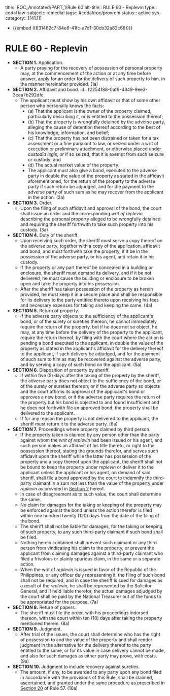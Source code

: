 title:: ROC_Annotated/PART_1/Rule 60
alt-title:: RULE 60 - Replevin
type:: codal
law-subject:: remedial
tags:: #codal/roc/provrem
status:: active
sys-category:: [[41.1]]

- {{embed ((631462c7-84e6-41fc-a7d1-30cb32a82c68))}}
# RULE 60 - Replevin
- **SECTION 1.** Application.
	- A party praying for the recovery of possession of personal property may, at the commencement of the action or at any time before answer, apply for an order for the delivery of such property to him, in the manner hereinafter provided. (1a)
- **SECTION 2.** Affidavit and bond.
  id:: f2254188-0af9-4349-9ee3-3cea7b292dfc
	- The applicant must show by his own affidavit or that of some other person who personally knows the facts:
		- (a) That the applicant is the owner of the property claimed, particularly describing it, or is entitled to the possession thereof;
		- (b) That the property is wrongfully detained by the adverse party, alleging the cause of detention thereof according to the best of his knowledge, information, and belief;
		- (c) That the property has not been distrained or taken for a tax assessment or a fine pursuant to law, or seized under a writ of execution or preliminary attachment, or otherwise placed under *custodia legis*, or if so seized, that it is exempt from such seizure or custody; and
		- (d) The actual market value of the property.
		- The applicant must also give a bond, executed to the adverse party in double the value of the property as stated in the affidavit aforementioned, for the return of the property to the adverse party if such return be adjudged, and for the payment to the adverse party of such sum as he may recover from the applicant in the action. (2a)
- **SECTION 3.** Order.
	- Upon the filing of such affidavit and approval of the bond, the court shall issue an order and the corresponding *writ of replevin* describing the personal property alleged to be wrongfully detained and requiring the sheriff forthwith to take such property into his custody. (3a)
- **SECTION 4.** Duty of the sheriff.
	- Upon receiving such order, the sheriff must serve a copy thereof on the adverse party, together with a copy of the application, affidavit and bond, and must forthwith take the property, if it be in the possession of the adverse party, or his agent, and retain it in his custody.
	- If the property or any part thereof be concealed in a building or enclosure, the sheriff must demand its delivery, and if it be not delivered, he must cause the building or enclosure to be broken open and take the property into his possession.
	- After the sheriff has taken possession of the property as herein provided, he must keep it in a secure place and shall be responsible for its delivery to the party entitled thereto upon receiving his fees and necessary expenses for taking and keeping the same. (4a)
- **SECTION 5.** Return of property.
	- If the adverse party objects to the sufficiency of the applicant's bond, or of the surety or sureties thereon, he cannot immediately require the return of the property, but if he does not so object, he may, at any time before the delivery of the property to the applicant, require the return thereof, by filing with the court where the action is pending a bond executed to the applicant, in double the value of the property as stated in the applicant's affidavit for the delivery thereof to the applicant, if such delivery be adjudged, and for the payment of such sum to him as may be recovered against the adverse party, and by serving a copy of such bond on the applicant. (5a)
- **SECTION 6.** Disposition of property by sheriff.
	- If within five (5) days after the taking of the property by the sheriff, the adverse party does not object to the sufficiency of the bond, or of the surety or sureties thereon; or if the adverse party so objects and the court affirms its approval of the applicant's bond or approves a new bond, or if the adverse party requires the return of the property but his bond is objected to and found insufficient and he does not forthwith file an approved bond, the property shall be delivered to the applicant.
	- If for any reason the property is not delivered to the applicant, the sheriff must return it to the adverse party. (6a)
- **SECTION 7.** Proceedings where property claimed by third person.
	- If the property taken is claimed by any person other than the party against whom the *writ of replevin* had been issued or his agent, and such person makes an affidavit of his title thereto, or right to the possession thereof, stating the grounds therefor, and serves such affidavit upon the sheriff while the latter has possession of the property and a copy thereof upon the applicant, the sheriff shall not be bound to keep the property under *replevin* or deliver it to the applicant unless the applicant or his agent, on demand of said sheriff, shall file a bond approved by the court to indemnify the third-party claimant in a sum not less than the value of the property under *replevin* as provided in [Section 2](((f2254188-0af9-4349-9ee3-3cea7b292dfc))) hereof.
	- In case of disagreement as to such value, the court shall determine the same.
	- No claim for damages for the taking or keeping of the property may be enforced against the bond unless the action therefor is filed within one hundred twenty (120) days from the date of the filing of the bond.
	- The sheriff shall not be liable for damages, for the taking or keeping of such property, to any such third-party claimant if such bond shall be filed.
	- Nothing herein contained shall prevent such claimant or any third person from vindicating his claim to the property, or prevent the applicant from claiming damages against a third-party claimant who filed a frivolous or plainly spurious claim, in the same or a separate action.
	- When the writ of *replevin* is issued in favor of the Republic of the Philippines, or any officer duly representing it, the filing of such bond shall not be required, and in case the sheriff is sued for damages as a result of the *replevin*, he shall be represented by the Solicitor General, and if held liable therefor, the actual damages adjudged by the court shall be paid by the National Treasurer out of the funds to be appropriated for the purpose. (7a)
- **SECTION 8.** Return of papers.
	- The sheriff must file the order, with his proceedings indorsed thereon, with the court within ten (10) days after taking the property mentioned therein. (8a)
- **SECTION 9.** Judgment.
	- After trial of the issues, the court shall determine who has the right of possession to and the value of the property and shall render judgment in the alternative for the delivery thereof to the party entitled to the same, or for its value in case delivery cannot be made, and also for such damages as either party may prove, with costs. (9a)
- **SECTION 10.** Judgment to include recovery against sureties.
	- The amount, if any, to be awarded to any party upon any bond filed in accordance with the provisions of this Rule, shall be claimed, ascertained, and granted under the same procedure as prescribed in [Section 20](((f57f0d30-157a-44bc-9947-849ed50d3be3))) of Rule 57. (10a)
